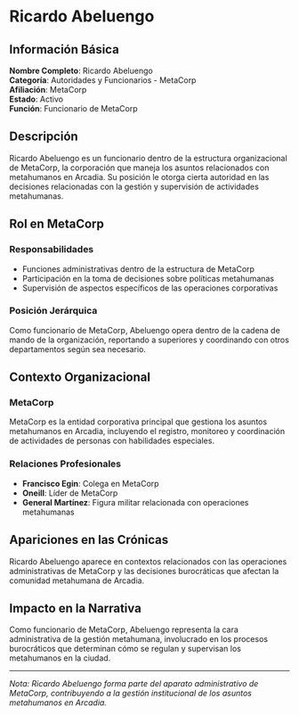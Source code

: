 # Ricardo Abeluengo

## Información Básica

**Nombre Completo**: Ricardo Abeluengo  
**Categoría**: Autoridades y Funcionarios - MetaCorp  
**Afiliación**: MetaCorp  
**Estado**: Activo  
**Función**: Funcionario de MetaCorp

## Descripción

Ricardo Abeluengo es un funcionario dentro de la estructura organizacional de MetaCorp, la corporación que maneja los asuntos relacionados con metahumanos en Arcadia. Su posición le otorga cierta autoridad en las decisiones relacionadas con la gestión y supervisión de actividades metahumanas.

## Rol en MetaCorp

### Responsabilidades
- Funciones administrativas dentro de la estructura de MetaCorp
- Participación en la toma de decisiones sobre políticas metahumanas
- Supervisión de aspectos específicos de las operaciones corporativas

### Posición Jerárquica
Como funcionario de MetaCorp, Abeluengo opera dentro de la cadena de mando de la organización, reportando a superiores y coordinando con otros departamentos según sea necesario.

## Contexto Organizacional

### MetaCorp
MetaCorp es la entidad corporativa principal que gestiona los asuntos metahumanos en Arcadia, incluyendo el registro, monitoreo y coordinación de actividades de personas con habilidades especiales.

### Relaciones Profesionales
- **Francisco Egin**: Colega en MetaCorp
- **Oneill**: Líder de MetaCorp
- **General Martínez**: Figura militar relacionada con operaciones metahumanas

## Apariciones en las Crónicas

Ricardo Abeluengo aparece en contextos relacionados con las operaciones administrativas de MetaCorp y las decisiones burocráticas que afectan la comunidad metahumana de Arcadia.

## Impacto en la Narrativa

Como funcionario de MetaCorp, Abeluengo representa la cara administrativa de la gestión metahumana, involucrado en los procesos burocráticos que determinan cómo se regulan y supervisan los metahumanos en la ciudad.

---

*Nota: Ricardo Abeluengo forma parte del aparato administrativo de MetaCorp, contribuyendo a la gestión institucional de los asuntos metahumanos en Arcadia.*